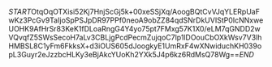 $START$OtqOqOTXisi52Kj7HnjScGj5k+00xeSSjXq/AoogBQtCvVJqYLERpUaFwKz3PcGv9TaIjoSpPSJpDR97PPf0neoA9obZZ84qdSNrDkUVIStP0IcNNxweUOHK9AfHrSr83KeK1fDLoaRngG4Y4yo75pt7FMxg57K1X0/eLM7qGNDD2wVQvqfZ5SWsSecoH7aLv3CBLjgPcdPecmZujqoC7lp1lDOouCbOXkWsv7V3lhHMBSL8C1yFm6FkksX+d3iOUS605dJoogkyE1UmRxF4wXNwiduchKH039opL3Guyr2eJzzbcHLKy3eBjAkcYUoKh2YXk5J4p6kz6RdMsQ78Wg==$END$
